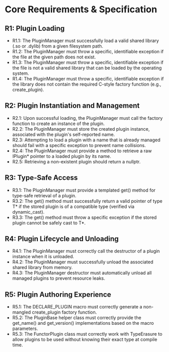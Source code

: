 # Core Requirements & Specification

## R1: Plugin Loading

- R1.1: The PluginManager must successfully load a valid shared library (.so or .dylib) from a given filesystem path.
- R1.2: The PluginManager must throw a specific, identifiable exception if the file at the given path does not exist.
- R1.3: The PluginManager must throw a specific, identifiable exception if the file is not a valid shared library that can be loaded by the operating system.
- R1.4: The PluginManager must throw a specific, identifiable exception if the library does not contain the required C-style factory function (e.g., create_plugin).

## R2: Plugin Instantiation and Management

- R2.1: Upon successful loading, the PluginManager must call the factory function to create an instance of the plugin.
- R2.2: The PluginManager must store the created plugin instance, associated with the plugin's self-reported name.
- R2.3: Attempting to load a plugin with a name that is already managed should fail with a specific exception to prevent name collisions.
- R2.4: The PluginManager must provide a method to retrieve a raw IPlugin* pointer to a loaded plugin by its name.
- R2.5: Retrieving a non-existent plugin should return a nullptr.

## R3: Type-Safe Access

- R3.1: The PluginManager must provide a templated get<T>() method for type-safe retrieval of a plugin.
- R3.2: The get<T>() method must successfully return a valid pointer of type T* if the stored plugin is of a compatible type (verified via dynamic_cast).
- R3.3: The get<T>() method must throw a specific exception if the stored plugin cannot be safely cast to T*.

## R4: Plugin Lifecycle and Unloading

- R4.1: The PluginManager must correctly call the destructor of a plugin instance when it is unloaded.
- R4.2: The PluginManager must successfully unload the associated shared library from memory.
- R4.3: The PluginManager destructor must automatically unload all managed plugins to prevent resource leaks.

## R5: Plugin Authoring Experience

- R5.1: The DECLARE_PLUGIN macro must correctly generate a non-mangled create_plugin factory function.
- R5.2: The PluginBase helper class must correctly provide the get_name() and get_version() implementations based on the macro parameters.
- R5.3: The FunctorPlugin class must correctly work with TypeErasure to allow plugins to be used without knowing their exact type at compile time.